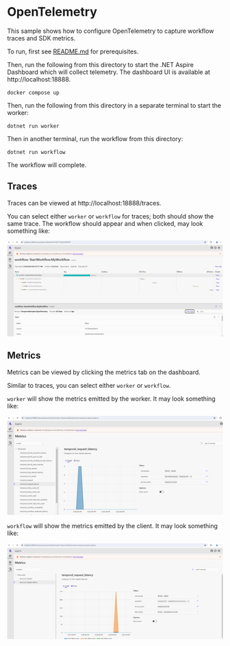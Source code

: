 # OpenTelemetry

This sample shows how to configure OpenTelemetry to capture workflow traces and SDK metrics.

To run, first see [README.md](../../README.md) for prerequisites.

Then, run the following from this directory to start the .NET Aspire Dashboard which will collect telemetry. The dashboard UI is available at http://localhost:18888.

    docker compose up

Then, run the following from this directory in a separate terminal to start the worker:

    dotnet run worker

Then in another terminal, run the workflow from this directory:

    dotnet run workflow

The workflow will complete.

## Traces

Traces can be viewed at http://localhost:18888/traces.

You can select either `worker` or `workflow` for traces; both should show the same trace. The workflow should appear and when clicked, may look something like:

![Tracing Screenshot](tracing-screenshot.png)

## Metrics

Metrics can be viewed by clicking the metrics tab on the dashboard.

Similar to traces, you can select either `worker` or `workflow`.

`worker` will show the metrics emitted by the worker. It may look something like:

![Worker Metrics Screenshot](worker-metrics-screenshot.png)

`workflow` will show the metrics emitted by the client. It may look something like:

![Client Metrics Screenshot](client-metrics-screenshot.png)
